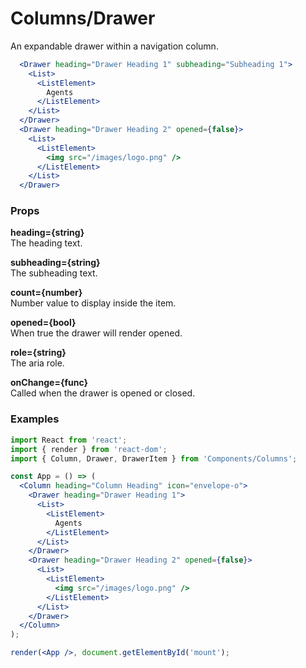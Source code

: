 Columns/Drawer
==============
An expandable drawer within a navigation column.

```jsx
  <Drawer heading="Drawer Heading 1" subheading="Subheading 1">
    <List>
      <ListElement>
        Agents
      </ListElement>
    </List>
  </Drawer>
  <Drawer heading="Drawer Heading 2" opened={false}>
    <List>
      <ListElement>
        <img src="/images/logo.png" />
      </ListElement>
    </List>
  </Drawer>
```

### Props

**heading={string}**  
The heading text.

**subheading={string}**  
The subheading text.

**count={number}**  
Number value to display inside the item.

**opened={bool}**  
When true the drawer will render opened.

**role={string}**  
The aria role.

**onChange={func}**  
Called when the drawer is opened or closed.


### Examples

```jsx
import React from 'react';
import { render } from 'react-dom';
import { Column, Drawer, DrawerItem } from 'Components/Columns';

const App = () => (
  <Column heading="Column Heading" icon="envelope-o">
    <Drawer heading="Drawer Heading 1">
      <List>
        <ListElement>
          Agents
        </ListElement>
      </List>
    </Drawer>
    <Drawer heading="Drawer Heading 2" opened={false}>
      <List>
        <ListElement>
          <img src="/images/logo.png" />
        </ListElement>
      </List>
    </Drawer>
  </Column>
);

render(<App />, document.getElementById('mount');
```
